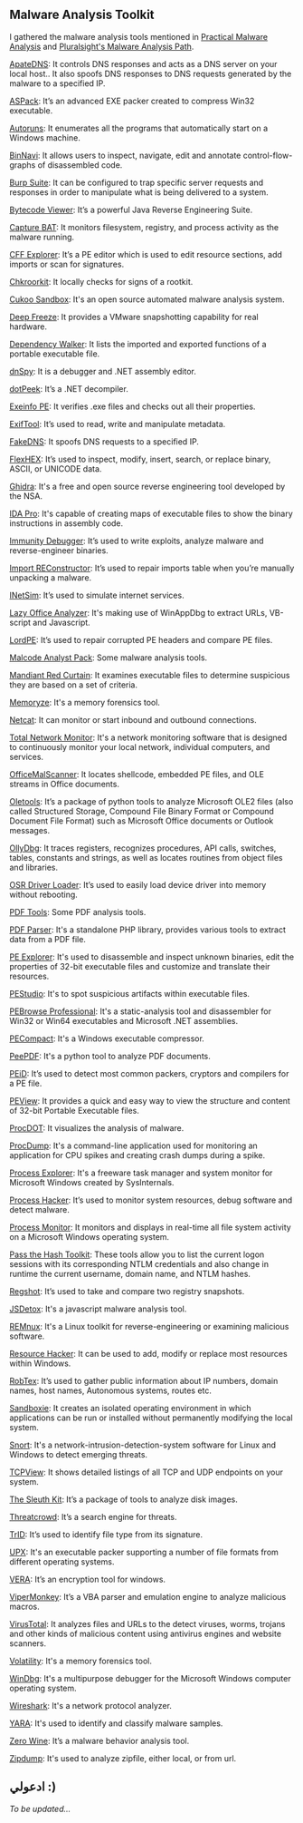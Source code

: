 Malware Analysis Toolkit
-------------------
I gathered the malware analysis tools mentioned in [Practical Malware Analysis](https://www.amazon.com/Practical-Malware-Analysis-Hands-Dissecting/dp/1593272901) and [Pluralsight's Malware Analysis Path](https://www.pluralsight.com/paths/malware-analysis).

[ApateDNS](https://www.fireeye.com/services/freeware/apatedns.html): It controls DNS responses and acts as a DNS server on your local host.. It also spoofs DNS responses to DNS requests generated by the malware to a specified IP.

[ASPack](http://www.aspack.com/): It’s an advanced EXE packer created to compress Win32 executable.

[Autoruns](https://docs.microsoft.com/en-us/sysinternals/downloads/autoruns): It enumerates all the programs that automatically start on a Windows machine.

[BinNavi](https://github.com/google/binnavi): It allows users to inspect, navigate, edit and annotate control-flow-graphs of disassembled code.

[Burp Suite](https://portswigger.net/burp): It can be configured to trap specific server requests and responses in order to manipulate what is being delivered to a system.

[Bytecode Viewer](https://github.com/Konloch/bytecode-viewer/releases): It’s a powerful Java Reverse Engineering Suite.

[Capture BAT](https://www.aldeid.com/wiki/CaptureBAT): It monitors filesystem, registry, and process activity as the malware running.

[CFF Explorer](https://ntcore.com/?page_id=345): It’s a PE editor which is used to edit resource sections, add imports or scan for signatures.

[Chkroorkit](http://www.chkrootkit.org/download/): It locally checks for signs of a rootkit.

[Cukoo Sandbox](https://cuckoosandbox.org/download): It's an open source automated malware analysis system.

[Deep Freeze](https://www.faronics.com/en-uk/downloads_en-uk): It provides a VMware snapshotting capability for real hardware.

[Dependency Walker](https://www.dependencywalker.com/): It lists the imported and exported functions of a portable executable file.

[dnSpy](https://github.com/0xd4d/dnSpy): It is a debugger and .NET assembly editor.

[dotPeek](https://www.jetbrains.com/decompiler/download/#section=web-installer): It’s a .NET decompiler.

[Exeinfo PE](https://exeinfo-pe.en.uptodown.com/windows): It verifies .exe files and checks out all their properties.

[ExifTool](https://exiftool.org/): It’s used to read, write and manipulate metadata.

[FakeDNS](https://github.com/Crypt0s/FakeDns): It spoofs DNS requests to a specified IP.

[FlexHEX](http://www.flexhex.com/download/): It’s used to inspect, modify, insert, search, or replace binary, ASCII, or UNICODE data.

[Ghidra](https://ghidra-sre.org/): It's a free and open source reverse engineering tool developed by the NSA.

[IDA Pro](https://www.hex-rays.com/products/ida/): It's capable of creating maps of executable files to show the binary instructions in assembly code.

[Immunity Debugger](https://www.immunityinc.com/products/debugger/): It’s used to write exploits, analyze malware and reverse-engineer binaries.

[Import REConstructor](https://github.com/NtQuery/Scylla): It’s used to repair imports table when you’re manually unpacking a malware.

[INetSim](https://www.inetsim.org/downloads.html): It’s used to simulate internet services.

[Lazy Office Analyzer](https://github.com/tehsyntx/loffice): It's making use of WinAppDbg to extract URLs, VB-script and Javascript.

[LordPE](https://www.aldeid.com/wiki/LordPE): It’s used to repair corrupted PE headers and compare PE files.

[Malcode Analyst Pack](https://github.com/dzzie/MAP): Some malware analysis tools.

[Mandiant Red Curtain](https://mandiant-red-curtain.apponic.com/): It examines executable files to determine suspicious they are based on a set of criteria.

[Memoryze](https://www.fireeye.com/services/freeware/memoryze.html): It's a memory forensics tool.

[Netcat](https://eternallybored.org/misc/netcat/): It can monitor or start inbound and outbound connections.

[Total Network Monitor](https://www.total-network-monitor.com/): It's a network monitoring software that is designed to continuously monitor your local network, individual computers, and services.

[OfficeMalScanner](http://www.reconstructer.org/): It locates shellcode, embedded PE files, and OLE streams in Office documents.

[Oletools](https://github.com/decalage2/oletools): It’s a package of python tools to analyze Microsoft OLE2 files (also called Structured Storage, Compound File Binary Format or Compound Document File Format) such as Microsoft Office documents or Outlook messages.

[OllyDbg](http://www.ollydbg.de/): It traces registers, recognizes procedures, API calls, switches, tables, constants and strings, as well as locates routines from object files and libraries.

[OSR Driver Loader](http://www.osronline.com/article.cfm%5Earticle=157.htm): It’s used to easily load device driver into memory without rebooting.

[PDF Tools](https://blog.didierstevens.com/programs/pdf-tools/): Some PDF analysis tools.

[PDF Parser](https://github.com/smalot/pdfparser): It's a standalone PHP library, provides various tools to extract data from a PDF file.

[PE Explorer](http://www.heaventools.com/download.htm): It's used to disassemble and inspect unknown binaries, edit the properties of 32-bit executable files and customize and translate their resources.

[PEStudio](https://www.winitor.com/features): It's to spot suspicious artifacts within executable files.

[PEBrowse Professional](https://download.cnet.com/PEBrowse-Professional-64-bit/3000-2218_4-75176627.html): It's a static-analysis tool and disassembler for Win32 or Win64 executables and Microsoft .NET assemblies.

[PECompact](https://bitsum.com/portfolio/pecompact/): It's a Windows executable compressor.

[PeePDF](https://github.com/jesparza/peepdf): It's a python tool to analyze PDF documents.

[PEiD](https://www.aldeid.com/wiki/PEiD): It’s used to detect most common packers, cryptors and compilers for a PE file.

[PEView](http://wjradburn.com/software/): It provides a quick and easy way to view the structure and content of 32-bit Portable Executable files.

[ProcDOT](https://www.procdot.com/downloadprocdotbinaries.htm): It visualizes the analysis of malware.

[ProcDump](https://docs.microsoft.com/en-us/sysinternals/downloads/procdump): It's a command-line application used for monitoring an application for CPU spikes and creating crash dumps during a spike.

[Process Explorer](https://docs.microsoft.com/en-us/sysinternals/downloads/process-explorer): It's a freeware task manager and system monitor for Microsoft Windows created by SysInternals.

[Process Hacker](https://processhacker.sourceforge.io/): It’s used to monitor system resources, debug software and detect malware.

[Process Monitor](https://docs.microsoft.com/en-us/sysinternals/downloads/procmon): It monitors and displays in real-time all file system activity on a Microsoft Windows operating system.

[Pass the Hash Toolkit](https://www.darknet.org.uk/2008/04/pass-the-hash-toolkit-v13-is-available-for-download/): These tools allow you to list the current logon sessions with its corresponding NTLM credentials and also change in runtime the current username, domain name, and NTLM hashes.

[Regshot](https://sourceforge.net/projects/regshot/): It’s used to take and compare two registry snapshots.

[JSDetox](https://github.com/svent/jsdetox): It's a javascript malware analysis tool.

[REMnux](https://remnux.org/): It's a Linux toolkit for reverse-engineering or examining malicious software.

[Resource Hacker](http://www.angusj.com/resourcehacker/): It can be used to add, modify or replace most resources within Windows.

[RobTex](https://www.robtex.com/): It’s used to gather public information about IP numbers, domain names, host names, Autonomous systems, routes etc.

[Sandboxie](https://www.sandboxie.com/DownloadSandboxie): It creates an isolated operating environment in which applications can be run or installed without permanently modifying the local system.

[Snort](https://www.snort.org/downloads/#rule-downloads):  It's a network-intrusion-detection-system software for Linux and Windows to detect emerging threats.

[TCPView](https://docs.microsoft.com/en-us/sysinternals/downloads/tcpview): It shows detailed listings of all TCP and UDP endpoints on your system.

[The Sleuth Kit](https://www.sleuthkit.org/sleuthkit/download.php): It’s a package of tools to analyze disk images.

[Threatcrowd](https://www.threatcrowd.org/): It’s a search engine for threats.

[TrID](https://mark0.net/soft-trid-e.html): It’s used to identify file type from its signature.

[UPX](https://github.com/upx/upx): It's an executable packer supporting a number of file formats from different operating systems.

[VERA](https://www.veracrypt.fr/en/Downloads.html): It’s an encryption tool for windows.

[ViperMonkey](https://github.com/decalage2/ViperMonkey): It’s a VBA parser and emulation engine to analyze malicious macros.

[VirusTotal](https://www.virustotal.com/gui/): It analyzes files and URLs to the detect viruses, worms, trojans and other kinds of malicious content using antivirus engines and website scanners. 

[Volatility](https://www.volatilityfoundation.org/releases): It's a memory forensics tool.

[WinDbg](http://www.windbg.org/): It's a multipurpose debugger for the Microsoft Windows computer operating system.

[Wireshark](https://www.wireshark.org/): It's a network protocol analyzer.

[YARA](https://yara.readthedocs.io/en/stable/): It's used to identify and classify malware samples.

[Zero Wine](https://sourceforge.net/projects/zerowine/): It’s a malware behavior analysis tool.

[Zipdump](https://github.com/nlitsme/zipdump): It's used to analyze zipfile, either local, or from url.

ادعولي :)
---------
*To be updated...*
